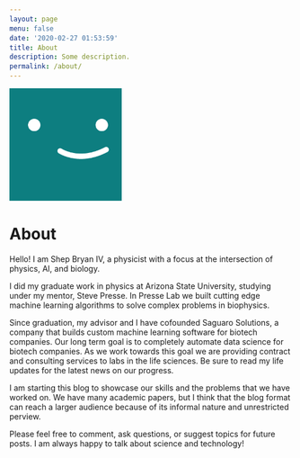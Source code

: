 ```yaml
---
layout: page
menu: false
date: '2020-02-27 01:53:59'
title: About
description: Some description.
permalink: /about/
---
```


<img class="img-rounded" src="/assets/img/uploads/profile.png" alt="Shep Bryan" width="200">

# About

Hello! I am Shep Bryan IV, a physicist with a focus at the intersection of physics, AI, and biology.

I did my graduate work in physics at Arizona State University, studying under my mentor, Steve Presse. In Presse Lab we built cutting edge machine learning algorithms to solve complex problems in biophysics.

Since graduation, my advisor and I have cofounded Saguaro Solutions, a company that builds custom machine learning software for biotech companies. Our long term goal is to completely automate data science for biotech companies. As we work towards this goal we are providing contract and consulting services to labs in the life sciences. Be sure to read my life updates for the latest news on our progress.

I am starting this blog to showcase our skills and the problems that we have worked on. We have many academic papers, but I think that the blog format can reach a larger audience because of its informal nature and unrestricted perview.

Please feel free to comment, ask questions, or suggest topics for future posts. I am always happy to talk about science and technology!
